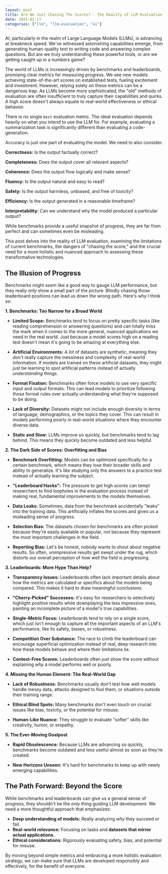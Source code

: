 ```yaml
---
layout: post
title: Are We Just Chasing The Scores? - The Reality of LLM Evaluation
date: 2025-02-17
categories: ["llm", "llm-evaluation", "ai"]
---
```


AI, particularly in the realm of Large Language Models (LLMs), is advancing at breakneck speed. We've witnessed astonishing capabilities emerge, from generating human-quality text to writing code and answering complex questions. But are we truly understanding these powerful tools, or are we getting caught up in a numbers game?

The world of LLMs is increasingly driven by benchmarks and leaderboards, promising clear metrics for measuring progress. We see new models achieving state-of-the-art scores on established tests, fueling excitement and investment. However, relying solely on these metrics can be a dangerous trap. As LLMs become more sophisticated, the "old" methods of evaluation are often insufficient to truly capture their capabilities and quirks.  A high score doesn't always equate to real-world effectiveness or ethical behavior.

There is no single `best` evaluation metric. The ideal evaluation depends heavily on what you intend to use the LLM for. For example, evaluating a summarization task is significantly different than evaluating a code-generation.

Accuracy is just one part of evaluating the model. We need to also consider:

**Correctness:** Is the output factually correct?

**Completeness:** Does the output cover all relevant aspects?

**Coherence:** Does the output flow logically and make sense?

**Fluency:** Is the output natural and easy to read?

**Safety:** Is the output harmless, unbiased, and free of toxicity?

**Efficiency:** Is the output generated in a reasonable timeframe?

**Interpretability:** Can we understand why the model produced a particular output?

While benchmarks provide a useful snapshot of progress, they are far from perfect and can sometimes even be misleading.

This post delves into the reality of LLM evaluation, examining the limitations of current benchmarks, the dangers of "chasing the score," and the crucial need for a more holistic and nuanced approach to assessing these transformative technologies.

## The Illusion of Progress

Benchmarks might *seem* like a good way to gauge LLM performance, but they really only show a small part of the picture. Blindly chasing those leaderboard positions can lead us down the wrong path. Here's why I think so:

**1. Benchmarks: Too Narrow for a Broad World**

*   **Limited Scope:** Benchmarks tend to focus on pretty specific tasks (like reading comprehension or answering questions) and can totally miss the mark when it comes to the more general, nuanced applications we need in the real world. Just because a model scores high on a reading test doesn't mean it's going to be amazing at everything else.

*   **Artificial Environments:** A lot of datasets are synthetic, meaning they don't really capture the messiness and complexity of real-world information. If models are trained on these artificial datasets, they might just be learning to spot artificial patterns instead of actually *understanding* things.

*   **Format Fixation:** Benchmarks often force models to use very specific input and output formats. This can lead models to prioritize following those format rules over actually understanding what they're supposed to be doing.

*   **Lack of Diversity:** Datasets might not include enough diversity in terms of language, demographics, or the topics they cover. This can result in models performing poorly in real-world situations where they encounter diverse data.

*   **Static and Slow:** LLMs improve so quickly, but benchmarks tend to lag behind. This means they quickly become outdated and less helpful.

**2. The Dark Side of Scores: Overfitting and Bias**

*   **Benchmark Overfitting:** Models can be optimized specifically for a certain benchmark, which means they lose their broader skills and ability to generalize. It's like studying only the answers to a practice test instead of actually learning the subject.

*   **"Leaderboard Hacks":** The pressure to get high scores can tempt researchers to find loopholes in the evaluation process instead of making real, fundamental improvements to the models themselves.

*   **Data Leaks:** Sometimes, data from the benchmark accidentally "leaks" into the training data. This artificially inflates the scores and gives us a misleading sense of progress.

*   **Selection Bias:** The datasets chosen for benchmarks are often picked because they're easily available or popular, not because they represent the most important challenges in the field.

*   **Reporting Bias:** Let's be honest, nobody wants to shout about negative results. So often, unimpressive results get swept under the rug, which distorts our overall perception of how well the field is progressing.

**3. Leaderboards: More Hype Than Help?**

*   **Transparency Issues:** Leaderboards often lack important details about how the metrics are calculated or specifics about the models being compared. This makes it hard to draw meaningful conclusions.

*   **"Cherry-Picked" Successes:** It's easy for researchers to selectively highlight positive results while downplaying the less impressive ones, painting an incomplete picture of a model's true capabilities.

*   **Single-Metric Focus:** Leaderboards tend to rely on a single score, which just isn't enough to capture all the important aspects of an LLM's performance, like its safety, biases, or robustness.

*   **Competition Over Substance:** The race to climb the leaderboard can encourage superficial optimization instead of real, deep research into how these models behave and where their limitations lie.

*   **Context-Free Scores:** Leaderboards often just show the score without explaining *why* a model performs well or poorly.

**4. Missing the Human Element: The Real-World Gap**

*   **Lack of Robustness:** Benchmarks usually don't test how well models handle messy data, attacks designed to fool them, or situations outside their training range.

*   **Ethical Blind Spots:** Many benchmarks don't even touch on crucial issues like bias, toxicity, or the potential for misuse.

*   **Human-Like Nuance:** They struggle to evaluate "softer" skills like creativity, humor, or empathy.

**5. The Ever-Moving Goalpost**

*   **Rapid Obsolescence:** Because LLMs are advancing so quickly, benchmarks become outdated and less useful almost as soon as they're created.

*   **New Horizons Unseen:** It's hard for benchmarks to keep up with newly emerging capabilities.

## The Path Forward: Beyond the Score

While benchmarks and leaderboards can give us a general sense of progress, they shouldn't be the *only* thing guiding LLM development. We need a more thoughtful approach that emphasizes:

*   **Deep understanding of models:** Really analyzing *why* they succeed or fail.
*   **Real-world relevance:** Focusing on tasks and **datasets that mirror actual applications.**
*   **Ethical considerations:** Rigorously evaluating safety, bias, and potential for misuse.

By moving beyond simple metrics and embracing a more holistic evaluation strategy, we can make sure that LLMs are developed responsibly and effectively, for the benefit of everyone.
